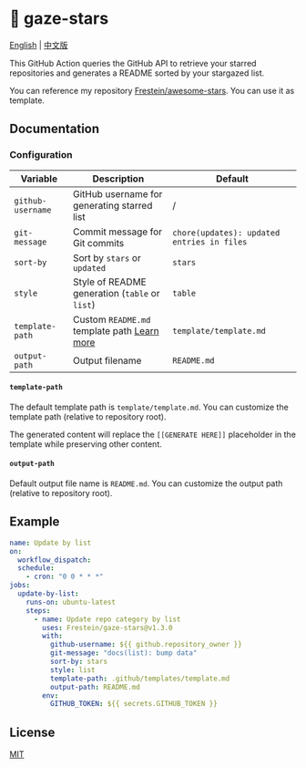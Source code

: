 # 🌟 gaze-stars

[English](README.md) | [中文版](README.zh-CN.md)

This GitHub Action queries the GitHub API to retrieve your starred repositories and generates a README sorted by your stargazed list.

You can reference my repository [Frestein/awesome-stars](https://github.com/frestein/awesome-stars). You can use it as template.

## Documentation

### Configuration

| Variable          | Description                                                   | Default                                    |
| ----------------- | ------------------------------------------------------------- | ------------------------------------------ |
| `github-username` | GitHub username for generating starred list                   | /                                          |
| `git-message`     | Commit message for Git commits                                | `chore(updates): updated entries in files` |
| `sort-by`         | Sort by `stars` or `updated`                                  | `stars`                                    |
| `style`           | Style of README generation (`table` or `list`)                | `table`                                    |
| `template-path`   | Custom `README.md` template path [Learn more](#template-path) | `template/template.md`                     |
| `output-path`     | Output filename                                               | `README.md`                                |

#### `template-path`

The default template path is `template/template.md`. You can customize the template path (relative to repository root).

The generated content will replace the `[[GENERATE HERE]]` placeholder in the template while preserving other content.

#### `output-path`

Default output file name is `README.md`. You can customize the output path (relative to repository root).

## Example

```yml
name: Update by list
on:
  workflow_dispatch:
  schedule:
    - cron: "0 0 * * *"
jobs:
  update-by-list:
    runs-on: ubuntu-latest
    steps:
      - name: Update repo category by list
        uses: Frestein/gaze-stars@v1.3.0
        with:
          github-username: ${{ github.repository_owner }}
          git-message: "docs(list): bump data"
          sort-by: stars
          style: list
          template-path: .github/templates/template.md
          output-path: README.md
        env:
          GITHUB_TOKEN: ${{ secrets.GITHUB_TOKEN }}
```

## License

[MIT](LICENSE)
